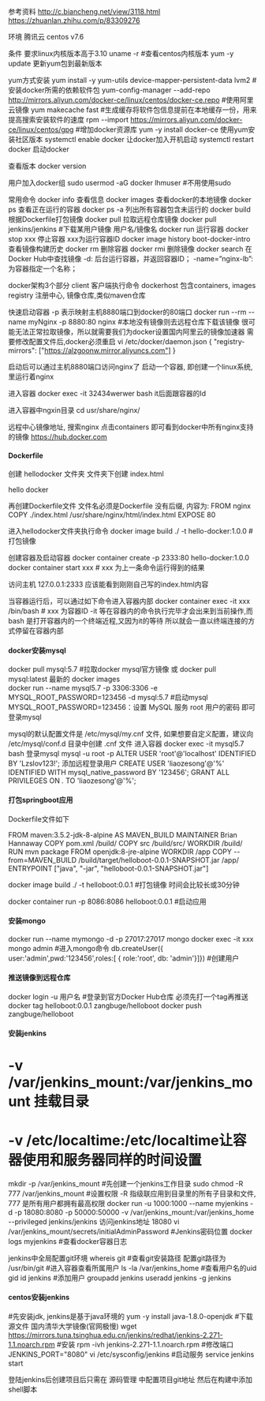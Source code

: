 参考资料
http://c.biancheng.net/view/3118.html
https://zhuanlan.zhihu.com/p/83309276

环境
腾讯云 centos v7.6

条件
要求linux内核版本高于3.10
uname -r  #查看centos内核版本
yum -y update 更新yum包到最新版本

yum方式安装
yum install -y yum-utils device-mapper-persistent-data lvm2   #安装docker所需的依赖软件包
yum-config-manager --add-repo http://mirrors.aliyun.com/docker-ce/linux/centos/docker-ce.repo  #使用阿里云镜像
yum makecache fast			#生成缓存将软件包信息提前在本地缓存一份，用来提高搜索安装软件的速度
rpm --import https://mirrors.aliyun.com/docker-ce/linux/centos/gpg   #增加docker资源库
yum -y install docker-ce 使用yum安装社区版本
systemctl enable docker  让docker加入开机启动
systemctl restart docker 启动docker

查看版本
docker version

用户加入docker组
sudo usermod -aG docker lhmuser #不用使用sudo

常用命令
docker info   查看信息
docker images 查看docker的本地镜像
docker ps     查看正在运行的容器
docker ps -a  列出所有容器包含未运行的
docker build  根据Dockerfile打包镜像
docker pull   拉取远程仓库镜像
docker pull jenkins/jenkins  #下载某用户镜像 用户名/镜像名
docker run    运行容器
docker stop xxx  停止容器 xxx为运行容器ID
docker image history boot-docker-intro  查看镜像构建历史
docker rm 删除容器 
docker rmi 删除镜像 
docker search 在Docker Hub中查找镜像 
-d: 后台运行容器，并返回容器ID； 
-name=”nginx-lb”: 为容器指定一个名称； 

docker架构3个部分
client      客户端执行命令
dockerhost  包含containers, images
registry    注册中心, 镜像仓库,类似maven仓库

快速启动容器 -p 表示映射主机8880端口到docker的80端口
docker run --rm --name myNginx -p 8880:80 nginx  #本地没有镜像则去远程仓库下载该镜像
很可能无法正常拉取镜像，所以就需要我们为docker设置国内阿里云的镜像加速器
需要修改配置文件后,docker必须重启 vi /etc/docker/daemon.json
{ 
"registry-mirrors": ["https://alzgoonw.mirror.aliyuncs.com"] 
}

启动后可以通过主机8880端口访问nginx了
启动一个容器, 即创建一个linux系统,里运行着nginx

进入容器
docker exec -it 32434werwer bash   it后面跟容器的Id

进入容器中ngxin目录
cd usr/share/nginx/

远程中心镜像地址, 搜索nginx 点击containers 即可看到docker中所有nginx支持的镜像
https://hub.docker.com  

#### Dockerfile
创建 hellodocker 文件夹
文件夹下创建 index.html
<html>hello docker</html>

再创建Dockerfile文件  文件名必须是Dockerfile 没有后缀, 内容为: 
FROM nginx
COPY ./index.html /usr/share/nginx/html/index.html
EXPOSE 80

进入hellodocker文件夹执行命令
docker image build ./ -t hello-docker:1.0.0 # 打包镜像

创建容器及启动容器
docker container create -p 2333:80 hello-docker:1.0.0
docker container start xxx # xxx 为上一条命令运行得到的结果

访问主机 127.0.0.1:2333 应该能看到刚刚自己写的index.html内容

当容器运行后，可以通过如下命令进入容器内部
docker container exec -it xxx /bin/bash # xxx 为容器ID
-it 等在容器内的命令执行完毕才会出来到当前操作,而bash 是打开容器内的一个终端近程,又因为it的等待 
所以就会一直以终端连接的方式停留在容器内部



#### docker安装mysql
docker pull mysql:5.7  #拉取docker mysql官方镜像 或 docker pull mysql:latest  最新的
docker images          
docker run --name mysql5.7 -p 3306:3306 -e MYSQL_ROOT_PASSWORD=123456 -d mysql:5.7  #启动mysql
MYSQL_ROOT_PASSWORD=123456：设置 MySQL 服务 root 用户的密码
即可登录mysql

mysql的默认配置文件是 /etc/mysql/my.cnf 文件, 如果想要自定义配置，建议向 /etc/mysql/conf.d 目录中创建 .cnf 文件
进入容器
docker exec -it mysql5.7 bash
登录mysql
mysql -u root -p
ALTER USER 'root'@'localhost' IDENTIFIED BY 'Lzslov123!';
添加远程登录用户
CREATE USER 'liaozesong'@'%' IDENTIFIED WITH mysql_native_password BY '123456';
GRANT ALL PRIVILEGES ON *.* TO 'liaozesong'@'%';


#### 打包springboot应用
Dockerfile文件如下

FROM maven:3.5.2-jdk-8-alpine AS MAVEN_BUILD
MAINTAINER Brian Hannaway
COPY pom.xml /build/
COPY src /build/src/
WORKDIR /build/
RUN mvn package
FROM openjdk:8-jre-alpine
WORKDIR /app
COPY --from=MAVEN_BUILD /build/target/helloboot-0.0.1-SNAPSHOT.jar /app/
ENTRYPOINT ["java", "-jar", "helloboot-0.0.1-SNAPSHOT.jar"]

docker image build ./ -t helloboot:0.0.1   #打包镜像  时间会比较长或30分钟

docker container run -p 8086:8086 helloboot:0.0.1    #启动应用


#### 安装mongo
docker run --name mymongo -d -p 27017:27017 mongo
docker exec -it xxx mongo admin  #进入mongo命令
db.createUser({ user:'admin',pwd:'123456',roles:[ { role:'root', db: 'admin'}]})  #创建用户

#### 推送镜像到远程仓库
docker login -u 用户名  #登录到官方Docker Hub仓库
必须先打一个tag再推送
docker tag helloboot:0.0.1 zangbuge/helloboot
docker push zangbuge/helloboot

#### 安装jenkins
# -v /var/jenkins_mount:/var/jenkins_mount 挂载目录
# -v /etc/localtime:/etc/localtime让容器使用和服务器同样的时间设置
mkdir -p /var/jenkins_mount  #先创建一个jenkins工作目录 
sudo chmod -R 777 /var/jenkins_mount  #设置权限 -R 指级联应用到目录里的所有子目录和文件, 777 是所有用户都拥有最高权限
docker run -u 1000:1000 --name myjenkins -d -p 18080:8080 -p 50000:50000 -v /var/jenkins_mount:/var/jenkins_home --privileged jenkins/jenkins
访问jenkins地址 18080
vi /var/jenkins_mount/secrets/initialAdminPassword  #Jenkins密码位置
docker logs myjenkins  #查看docker容器日志

jenkins中全局配置git环境 
whereis git  #查看git安装路径
配置git路径为 /usr/bin/git
#进入容器查看所属用户
ls -la /var/jenkins_home
#查看用户名的uid gid
id jenkins
#添加用户
groupadd jenkins
useradd jenkins -g jenkins


#### centos安装jenkins
#先安装jdk, jenkins是基于java环境的
yum -y install java-1.8.0-openjdk
#下载源文件 国内清华大学镜像(官网极慢)
wget https://mirrors.tuna.tsinghua.edu.cn/jenkins/redhat/jenkins-2.271-1.1.noarch.rpm
#安装
rpm -ivh jenkins-2.271-1.1.noarch.rpm
#修改端口 JENKINS_PORT="8080"
vi /etc/sysconfig/jenkins 
#启动服务
service jenkins start

登陆jenkins后创建项目后只需在 源码管理 中配置项目git地址
然后在构建中添加shell脚本











